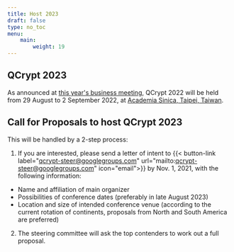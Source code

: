 ```yaml
---
title: Host 2023
draft: false
type: no_toc
menu:
    main:
        weight: 19
---
```


## QCrypt 2023
As announced at [this year's business meeting](/sessions/business/), QCrypt 2022 will be held from 29 August to 2 September 2022, at [Academia Sinica, Taipei, Taiwan](https://www.openstreetmap.org/way/127948707#map=18/25.04105/121.61144).

## Call for Proposals to host QCrypt 2023
This will be handled by a 2-step process:
1. If you are interested, please send a letter of intent to
{{< button-link label="qcrypt-steer@googlegroups.com" url="mailto:qcrypt-steer@googlegroups.com" icon="email">}}
by Nov. 1, 2021, with the following information:
- Name and affiliation of main organizer
- Possibilities of conference dates (preferably in late August 2023)
- Location and size of intended conference venue (according to the current rotation of continents, proposals from North and South America are preferred)
2. The steering committee will ask the top contenders to work out a full proposal.
